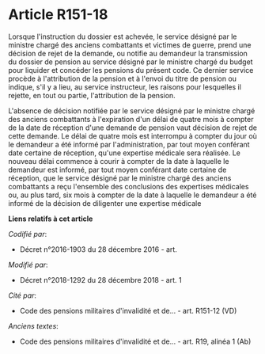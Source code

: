 # Article R151-18

Lorsque l'instruction du dossier est achevée, le service désigné par le ministre chargé des anciens combattants et victimes
de guerre, prend une décision de rejet de la demande, ou notifie au demandeur la transmission du dossier de pension au
service désigné par le ministre chargé du budget pour liquider et concéder les pensions du présent code. Ce dernier service
procède à l'attribution de la pension et à l'envoi du titre de pension ou indique, s'il y a lieu, au service instructeur, les
raisons pour lesquelles il rejette, en tout ou partie, l'attribution de la pension.

L'absence de décision notifiée par le service désigné par le ministre chargé des anciens combattants à l'expiration d'un
délai de quatre mois à compter de la date de réception d'une demande de pension vaut décision de rejet de cette demande. Le
délai de quatre mois est interrompu à compter du jour où le demandeur a été informé par l'administration, par tout moyen
conférant date certaine de réception, qu'une expertise médicale sera réalisée. Le nouveau délai commence à courir à compter
de la date à laquelle le demandeur est informé, par tout moyen conférant date certaine de réception, que le service désigné
par le ministre chargé des anciens combattants a reçu l'ensemble des conclusions des expertises médicales ou, au plus tard,
six mois à compter de la date à laquelle le demandeur a été informé de la décision de diligenter une expertise médicale

**Liens relatifs à cet article**

_Codifié par_:

  - Décret n°2016-1903 du 28 décembre 2016 - art.

_Modifié par_:

  - Décret n°2018-1292 du 28 décembre 2018 - art. 1

_Cité par_:

  - Code des pensions militaires d'invalidité et de... - art. R151-12 (VD)

_Anciens textes_:

  - Code des pensions militaires d'invalidité et de... - art. R19, alinéa 1 (Ab)
